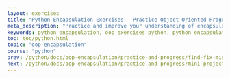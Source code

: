 ```yaml
---
layout: exercises
title: "Python Encapsulation Exercises – Practice Object-Oriented Programming (OOP)"
meta_description: "Practice and improve your understanding of encapsulation in Python with hands-on OOP exercises. These coding tasks cover real-world scenarios involving private variables, access control, getter/setter methods, and class design."
keywords: python encapsulation, oop exercises python, python encapsulation practice, object-oriented programming, python private variables, python classes, python access modifiers, python getter setter, python properties, python coding exercises, python oop examples, yasirbhutta
toc: toc/python.html
topic: "oop-encapsulation"
course: "python"
prev: /python/docs/oop-encapsulation/practice-and-progress/find-fix-mistakes-oop-encapsulation.html
next: /python/docs/oop-encapsulation/practice-and-progress/mini-projects-oop-encapsulation.html
---
```



